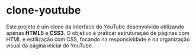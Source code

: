 # clone-youtube
Este projeto é um clone da interface do YouTube desenvolvido utilizando apenas **HTML5** e **CSS3**. O objetivo é praticar estruturação de páginas com HTML e estilização com CSS, focando na responsividade e na organização visual da página inicial do YouTube.
